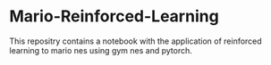 # Mario-Reinforced-Learning

This repositry contains a notebook with the application of reinforced learning to mario nes using gym nes and pytorch. 
